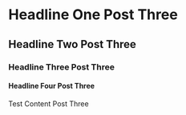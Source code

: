 <!--
author: test-author-post-3
custom-tag: test custom tag post 3
description: test description
publish: 1980-04-01
template: post
comments: false
-->

Headline One Post Three
=======================

## Headline Two Post Three

### Headline Three Post Three

#### Headline Four Post Three

Test Content Post Three
